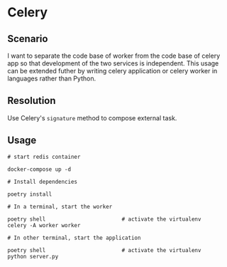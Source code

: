 # Celery

## Scenario

I want to separate the code base of worker from the code base of
celery app so that development of the two services is
independent. This usage can be extended futher by writing celery
application or celery worker in languages rather than Python.

## Resolution

Use Celery's `signature` method to compose external task.

## Usage

```shell
# start redis container

docker-compose up -d

# Install dependencies

poetry install

# In a terminal, start the worker

poetry shell                        # activate the virtualenv
celery -A worker worker

# In other terminal, start the application

poetry shell                        # activate the virtualenv
python server.py

```
